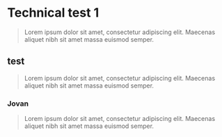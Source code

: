 # Technical test 1

> Lorem ipsum dolor sit amet, consectetur adipiscing elit. Maecenas aliquet nibh sit amet massa euismod semper.

## test

> Lorem ipsum dolor sit amet, consectetur adipiscing elit. Maecenas aliquet nibh sit amet massa euismod semper.

### Jovan

> Lorem ipsum dolor sit amet, consectetur adipiscing elit. Maecenas aliquet nibh sit amet massa euismod semper.